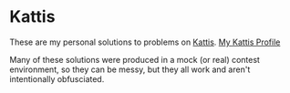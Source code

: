 # Kattis

These are my personal solutions to problems on [Kattis](https://open.kattis.com/).  [My Kattis Profile](https://open.kattis.com/users/david-joy)

Many of these solutions were produced in a mock (or real) contest environment, so they can be messy, but they all work and aren't intentionally obfusciated.
